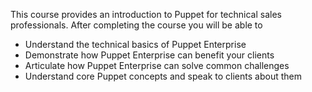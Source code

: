 This course provides an introduction to Puppet for technical sales professionals. After completing the course you will be able to

* Understand the technical basics of Puppet Enterprise
* Demonstrate how Puppet Enterprise can benefit your clients
* Articulate how Puppet Enterprise can solve common challenges
* Understand core Puppet concepts and speak to clients about them